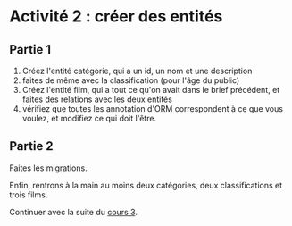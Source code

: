 # Activité 2 : créer des entités

## Partie 1 
1. Créez l'entité catégorie, qui a un id, un nom et une description
2. faites de même avec la classification (pour l'âge du public)
3. Créez l'entité film, qui a tout ce qu'on avait dans le brief précédent, et faites des relations avec les deux entités 
4. vérifiez que toutes les annotation d'ORM correspondent à ce que vous voulez, et modifiez ce qui doit l'être.

## Partie 2

Faites les migrations.

Enfin, rentrons à la main au moins deux catégories, deux classifications et trois films.

Continuer avec la suite du [cours 3](<04 cours 3.md>).